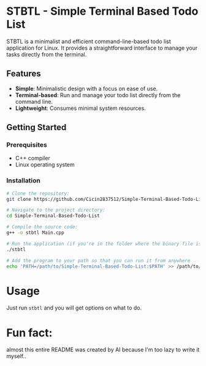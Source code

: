 # STBTL - Simple Terminal Based Todo List

STBTL is a minimalist and efficient command-line-based todo list application for Linux. It provides a straightforward interface to manage your tasks directly from the terminal.

## Features

- **Simple**: Minimalistic design with a focus on ease of use.
- **Terminal-based**: Run and manage your todo list directly from the command line.
- **Lightweight**: Consumes minimal system resources.

## Getting Started

### Prerequisites

- C++ compiler
- Linux operating system

### Installation

```bash
# Clone the repository:
git clone https://github.com/Cicin2837512/Simple-Terminal-Based-Todo-List.git

# Navigate to the project directory:
cd Simple-Terminal-Based-Todo-List

# Compile the source code:
g++ -o stbtl Main.cpp

# Run the application (if you're in the folder where the binary file is): 
./stbtl

# Add the program to your path so that you can run it from anywhere
echo 'PATH=/path/to/Simple-Terminal-Based-Todo-List:$PATH' >> /path/to/your-shell-config-file
```

# Usage

Just run `stbtl` and you will get options on what to do.

# Fun fact:

almost this entire README was created by AI because I'm too lazy to write it myself..
